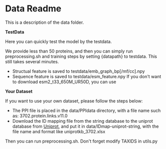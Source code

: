 # Data Readme

This is a description of the data folder.

**TestData**

Here you can quickly test the model by the testdata.

We provide less than 50 proteins, and then you can simply run preprocessing.sh and training steps by setting {datapath} to testdata. This still takes several minutes.

* Structual feature is saved to testdata/emb_graph_bp[/mf/cc].npy
* Sequence feature is saved to testdata/esm_feature.npy
If you don't want to download esm2_t33_650M_UR50D, you can use 

**Your Dataset**

If you want to use your own dataset, please follow the steps below:

* The PPI file is placed in the data/PPIdata directory, with a file name such as: 3702.protein.links.v11.0
* Download the ID mapping file from the string database to the uniprot database from [Uniprot](https://www.uniprot.org/), and put it in data/IDmap-uniprot-string, with the file name and format like uniprotkb_3702.xlsx

Then you can run preprocessing.sh. Don't forget modify TAXIDS in utils.py

